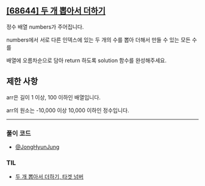 ## [[68644] 두 개 뽑아서 더하기](https://school.programmers.co.kr/learn/courses/30/lessons/68644)
정수 배열 numbers가 주어집니다. 

numbers에서 서로 다른 인덱스에 있는 두 개의 수를 뽑아 더해서 만들 수 있는 모든 수를 

배열에 오름차순으로 담아 return 하도록 solution 함수를 완성해주세요.

## 제한 사항
arr은 길이 1 이상, 100 이하인 배열입니다.

arr의 원소는 -10,000 이상 10,000 이하인 정수입니다.

***

### 풀이 코드

- [@JongHyunJung](https://github.com/viaunixue/algorithm-study/blob/main/Programmers/68644/jjh.py)

### TIL

* [두 개 뽑아서 더하기, 타겟 넘버](https://almond0115.tistory.com/entry/programmers-두-개-뽑아서-더하기-타겟-넘버)